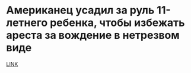 # Американец усадил за руль 11-летнего ребенка, чтобы избежать ареста за вождение в нетрезвом виде



[LINK](https://varlamov.ru/2625042.html)